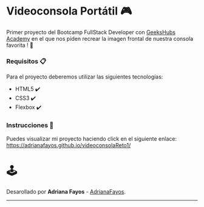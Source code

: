 # Videoconsola Portátil 🎮

Primer proyecto del Bootcamp FullStack Developer con <a href="https://geekshubsacademy.com/">GeeksHubs Academy</a> en el que nos piden recrear la imagen frontal de nuestra consola favorita ! 🚀 


### Requisitos 📋

Para el proyecto deberemos utilizar las siguientes tecnologías: 

- HTML5 ✔️
- CSS3 ✔️
- Flexbox ✔️

### Instrucciones 🔧

Puedes visualizar mi proyecto haciendo click en el siguiente enlace: https://adrianafayos.github.io/videoconsolaReto1/

# 🕹️

Desarollado por **Adriana Fayos** - [AdrianaFayos](https://github.com/AdrianaFayos).


---
